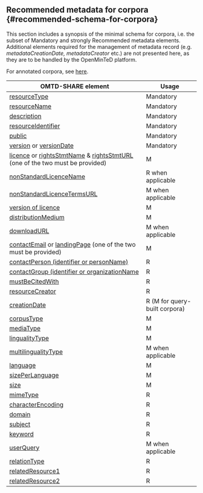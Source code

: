 ## ​Recommended metadata for corpora {#recommended-schema-for-corpora}

This section includes a synopsis of the minimal schema for corpora, i.e. the subset of Mandatory and strongly Recommended metadata elements. Additional elements required for the management of metadata record (e.g. _metadataCreationDate, metadataCreator_ etc.) are not presented here, as they are to be handled by the OpenMinTeD platform.

For annotated corpora, see [here](metadata-schema-for-annotated-corpora.md).

| OMTD-SHARE element | Usage |
| --- | --- |
| [resourceType](/corpora_resourceType.md) | Μandatory |
| [resourceName](/corpora_resourceName.md) | Μandatory |
| [description](/corpora_description.md) | Μandatory |
| [resourceIdentifier](/corpora_identifier.md) | Μandatory |
| [public](/corpora_public.md) | Mandatory |
| [version](/corpora_version.md) or [versionDate](/corpora_versionDate.md) | Mandatory |
| [licence](/corpora_licence.md) or [rightsStmtName](/corpora_rightsStmtName.md) & [rightsStmtURL](/corpora_rightsStmtURL.md) \(one of the two must be provided\) | Μ |
| [nonStandardLicenceName](/corpora_nonStandardLicenceName.md) | R when applicable |
| [nonStandardLicenceTermsURL](/corpora_nonStandardLicenceTermsURL.md) | Μ when applicable |
| [version of licence](/corpora_version_of_licence.md) | Μ |
| [distributionMedium](/corpora_distributionMedium.md) | Μ |
| [downloadURL](/corpora_downloadURL.md) | Μ when applicable |
| [contactEmail](/corpora_contactEmail.md) or [landingPage](/corpora_landingPage.md) \(one of the two must be provided\) | Μ |
| [contactPerson (identifier or personName)](/corpora_contactPerson.md) | R |
| [contactGroup (identifier or organizationName](/corpora_contactGroup.md) | R |
| [mustBeCitedWith](/corpora_mustBeCitedWith.md) | R |
| [resourceCreator](/corpora_resourceCreator.md) | R |
| [creationDate](/corpora_creationDate.md) | R \(M for query-built corpora\) |
| [corpusType](/corpora_corpusType.md) | Μ |
| [mediaType](/corpora_mediaType.md) | Μ |
| [lingualityType](/corpora_lingualityType.md) | Μ |
| [multilingualityType](/corpora_multilingualityType.md) | Μ when applicable |
| [language](/corpora_language.md) | Μ |
| [sizePerLanguage](/corpora_sizePerLanguage.md) | Μ |
| [size](/corpora_size.md) | Μ |
| [mimeType](/corpora_mimeType.md) | R |
| [characterEncoding](/corpora_characterEncoding.md) | R |
| [domain](/corpora_domain.md) | R |
| [subject](/corpora_subject.md) | R |
| [keyword](/corpora_keyword.md) | R |
| [userQuery](/corpora_userQuery.md) | Μ when applicable |
| [relationType](/corpora_relationType.md) | R |
| [relatedResource1](/corpora_relatedResource1.md) | R |
| [relatedResource2](/corpora_relatedResource2.md) | R |
